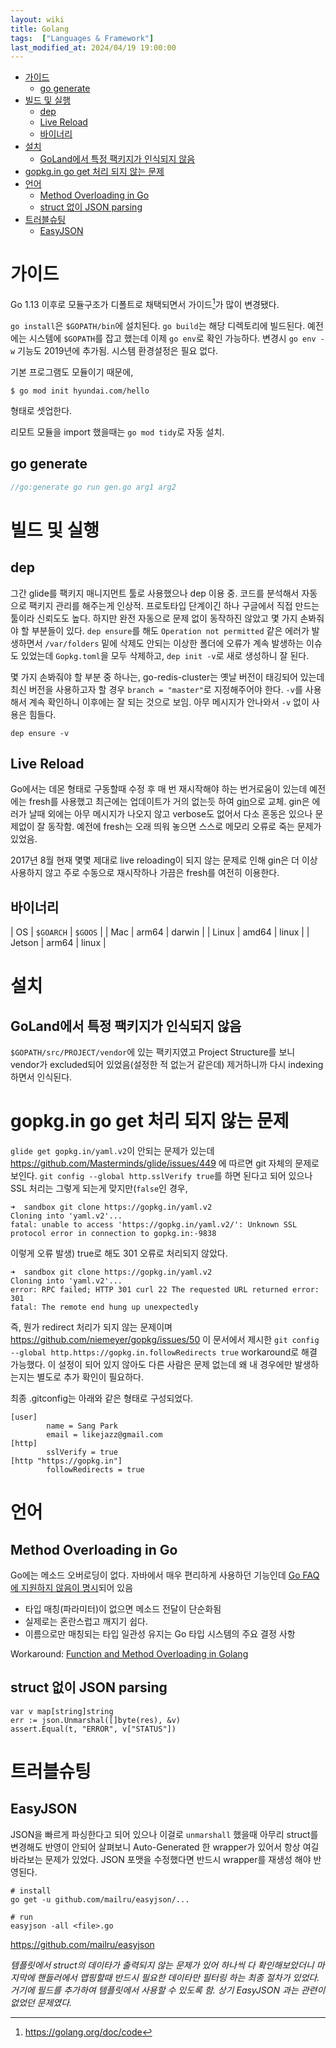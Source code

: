 ```yaml
---
layout: wiki 
title: Golang
tags:  ["Languages & Framework"]
last_modified_at: 2024/04/19 19:00:00
---
```


<!-- TOC -->

- [가이드](#가이드)
  - [go generate](#go-generate)
- [빌드 및 실행](#빌드-및-실행)
  - [dep](#dep)
  - [Live Reload](#live-reload)
  - [바이너리](#바이너리)
- [설치](#설치)
  - [GoLand에서 특정 팩키지가 인식되지 않음](#goland에서-특정-팩키지가-인식되지-않음)
- [gopkg.in go get 처리 되지 않는 문제](#gopkgin-go-get-처리-되지-않는-문제)
- [언어](#언어)
  - [Method Overloading in Go](#method-overloading-in-go)
  - [struct 없이 JSON parsing](#struct-없이-json-parsing)
- [트러블슈팅](#트러블슈팅)
  - [EasyJSON](#easyjson)

<!-- /TOC -->

# 가이드
Go 1.13 이후로 모듈구조가 디폴트로 채택되면서 가이드[^fn-guide]가 많이 변경됐다.  

[^fn-guide]: <https://golang.org/doc/code>

`go install`은 `$GOPATH/bin`에 설치된다. `go build`는 해당 디렉토리에 빌드된다. 예전에는 시스템에 `$GOPATH`를 잡고 했는데 이제 `go env`로 확인 가능하다. 변경시 `go env -w` 기능도 2019년에 추가됨. 시스템 환경설정은 필요 없다.

기본 프로그램도 모듈이기 때문에,
```
$ go mod init hyundai.com/hello
```
형태로 셋업한다.

리모트 모듈을 import 했을때는 `go mod tidy`로 자동 설치.

## go generate
```go
//go:generate go run gen.go arg1 arg2
```


# 빌드 및 실행
## dep
그간 glide를 팩키지 매니지먼트 툴로 사용했으나 dep 이용 중. 코드를 분석해서 자동으로 팩키지 관리를 해주는게 인상적. 프로토타입 단계이긴 하나 구글에서 직접 만드는 툴이라 신뢰도도 높다. 하지만 완전 자동으로 문제 없이 동작하진 않았고 몇 가지 손봐줘야 할 부분들이 있다. `dep ensure`를 해도 `Operation not permitted` 같은 에러가 발생하면서 `/var/folders` 밑에 삭제도 안되는 이상한 폴더에 오류가 계속 발생하는 이슈도 있었는데 `Gopkg.toml`을 모두 삭제하고, `dep init -v`로 새로 생성하니 잘 된다.

몇 가지 손봐줘야 할 부분 중 하나는, go-redis-cluster는 옛날 버전이 태깅되어 있는데 최신 버전을 사용하고자 할 경우 `branch = "master"`로 지정해주어야 한다. `-v`를 사용해서 계속 확인하니 이후에는 잘 되는 것으로 보임. 아무 메시지가 안나와서 `-v` 없이 사용은 힘들다.

```
dep ensure -v
```

## Live Reload
Go에서는 데몬 형태로 구동할때 수정 후 매 번 재시작해야 하는 번거로움이 있는데 예전에는 fresh를 사용했고 최근에는 업데이트가 거의 없는듯 하여 [gin](https://github.com/codegangsta/gin)으로 교체. gin은 에러가 날때 외에는 아무 메시지가 나오지 않고 verbose도 없어서 다소 혼동은 있으나 문제없이 잘 동작함. 예전에 fresh는 오래 띄워 놓으면 스스로 메모리 오류로 죽는 문제가 있었음.

2017년 8월 현재 몇몇 제대로 live reloading이 되지 않는 문제로 인해 gin은 더 이상 사용하지 않고 주로 수동으로 재시작하나 가끔은 fresh를 여전히 이용한다.

## 바이너리

| OS | `$GOARCH` | `$GOOS` |
| Mac | arm64 | darwin |
| Linux | amd64 | linux |
| Jetson | arm64 | linux | 

# 설치
## GoLand에서 특정 팩키지가 인식되지 않음
`$GOPATH/src/PROJECT/vendor`에 있는 팩키지였고 Project Structure를 보니 vendor가 excluded되어 있었음(설정한 적 없는거 같은데)
 제거하니까 다시 indexing하면서 인식된다.

# gopkg.in go get 처리 되지 않는 문제
`glide get gopkg.in/yaml.v2`이 안되는 문제가 있는데 https://github.com/Masterminds/glide/issues/449 에 따르면 git 자체의 문제로 보인다. `git config --global http.sslVerify true`를 하면 된다고 되어 있으나 SSL 처리는 그렇게 되는게 맞지만(`false`인 경우,
```
➜  sandbox git clone https://gopkg.in/yaml.v2
Cloning into 'yaml.v2'...
fatal: unable to access 'https://gopkg.in/yaml.v2/': Unknown SSL protocol error in connection to gopkg.in:-9838
```
이렇게 오류 발생) true로 해도 301 오류로 처리되지 않았다.
```
➜  sandbox git clone https://gopkg.in/yaml.v2
Cloning into 'yaml.v2'...
error: RPC failed; HTTP 301 curl 22 The requested URL returned error: 301
fatal: The remote end hung up unexpectedly
```
즉, 뭔가 redirect 처리가 되지 않는 문제이며 https://github.com/niemeyer/gopkg/issues/50 이 문서에서 제시한 `git config --global http.https://gopkg.in.followRedirects true` workaround로 해결 가능했다. 이 설정이 되어 있지 않아도 다른 사람은 문제 없는데 왜 내 경우에만 발생하는지는 별도로 추가 확인이 필요하다.

최종 .gitconfig는 아래와 같은 형태로 구성되었다.
```
[user]
        name = Sang Park
        email = likejazz@gmail.com
[http]
        sslVerify = true
[http "https://gopkg.in"]
        followRedirects = true
```

# 언어
## Method Overloading in Go
Go에는 메소드 오버로딩이 없다. 자바에서 매우 편리하게 사용하던 기능인데 [Go FAQ에 지원하지 않음이 명시](https://golang.org/doc/faq#overloading)되어 있음  
- 타입 매칭(파라미터)이 없으면 메소드 전달이 단순화됨
- 실제로는 혼란스럽고 깨지기 쉽다.
- 이름으로만 매칭되는 타입 일관성 유지는 Go 타입 시스템의 주요 결정 사항

Workaround: [Function and Method Overloading in Golang](http://changelog.ca/log/2015/01/30/golang)

## struct 없이 JSON parsing
```
var v map[string]string
err := json.Unmarshal([]byte(res), &v)
assert.Equal(t, "ERROR", v["STATUS"])
```

# 트러블슈팅
## EasyJSON
JSON을 빠르게 파싱한다고 되어 있으나 이걸로 `unmarshall` 했을때 아무리 struct를 변경해도 반영이 안되어 살펴보니 Auto-Generated 한 wrapper가 있어서 항상 여길 바라보는 문제가 있었다. JSON 포맷을 수정했다면 반드시 wrapper를 재생성 해야 반영된다.
```
# install
go get -u github.com/mailru/easyjson/...

# run
easyjson -all <file>.go
```
https://github.com/mailru/easyjson

*템플릿에서 struct의 데이타가 출력되지 않는 문제가 있어 하나씩 다 확인해보았더니 마지막에 핸들러에서 맵핑할때 반드시 필요한 데이타만 필터링 하는 최종 절차가 있었다. 거기에 필드를 추가하여 템플릿에서 사용할 수 있도록 함. 상기 EasyJSON 과는 관련이 없었던 문제였다.*

